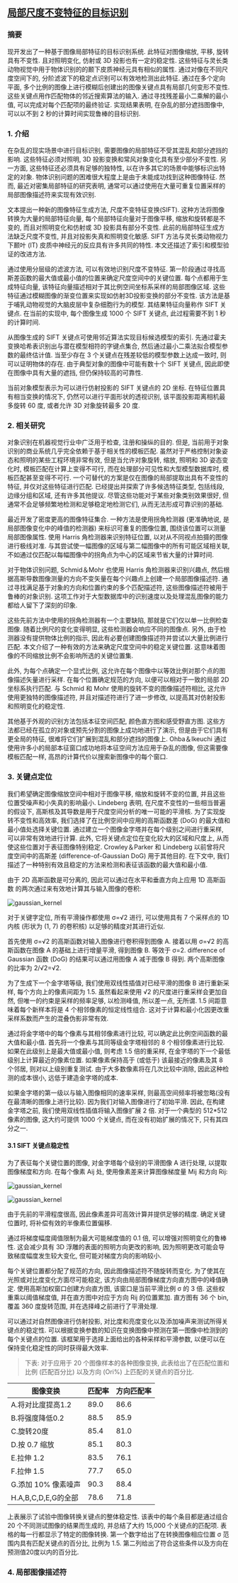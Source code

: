 ## [局部尺度不变特征的目标识别](https://www.cs.ubc.ca/~lowe/papers/iccv99.pdf)
### 摘要
现开发出了一种基于图像局部特征的目标识别系统. 此特征对图像缩放, 平移, 旋转具有不变性. 且对照明变化, 仿射或 3D 投影也有一定的稳定性. 
这些特征与灵长类动物视觉中用于物体识别的的颞下皮质神经元具有相似的属性. 通过对像在不同尺度空间下的, 分阶滤波下的稳定点识别可以有效地检测出此特征. 
通过在多个定向平面, 多个比例的图像上进行模糊后创建出的图像关键点具有局部几何变形不变性.
这些关键点用作匹配物体的邻近搜索算法的输入. 通过寻找残差最小二乘解的最小值, 可以完成对每个匹配项的最终验证. 
实现结果表明, 在杂乱的部分遮挡图像中, 可以以不到 2 秒的计算时间实现鲁棒的目标识别. 


### 1. 介绍
在杂乱的现实场景中进行目标识别, 需要图像的局部特征不受其混乱和部分遮挡的影响. 
这些特征必须对照明, 3D 投影变换和常风对象变化具有至少部分不变性. 
另一方面, 这些特征还必须具有足够的独特性, 以在许多其它的场景中能够标识出特定的对象. 
物体识别问题的困难很大程度上是由于未能成功找到这种图像特征. 
然而, 最近对密集局部特征的研究表明, 通常可以通过使用在大量可重复位置采样的局部图像描述符来实现有效识别. 

文本提出一种新的图像特征生成方法, 尺度不变特征变换(SIFT). 
这种方法将图像转换为大量的局部特征向量, 每个局部特征向量对于图像平移, 缩放和旋转都是不变的, 而且对照明变化和仿射或 3D 投影具有部分不变性. 
此前的局部特征生成方法缺乏尺度不变性, 并且对投影失真和照明变化敏感. SIFT 方法与灵长类动物视力下颞叶 (IT) 皮质中神经元的反应具有许多共同的特性. 
本文还描述了索引和模型验证的改进方法. 

通过使用分层级的滤波方法, 可以有效地识别尺度不变特征. 
第一阶段通过寻找高斯差函数的最大值或最小值的位置来确定尺度空间中的关键位置. 每个点都用于生成特征向量, 
该特征向量描述相对于其比例空间坐标系采样的局部图像区域. 这些特征通过模糊图像的渐变位置来实现如仿射3D投影变换的部分不变性. 
该方法是基于哺乳动物视觉的大脑皮层中复杂细胞行为的模型. 其结果特征向量称作 SIFT 关键点. 
在当前的实现中, 每个图像生成 1000 个 SIFT 关键点, 此过程需要不到 1 秒的计算时间. 

从图像生成的 SIFT 关键点可使用邻近算法实现目标候选模型的索引. 
先通过霍夫变换哈希表识别出与潜在模型相符的字键点集合, 然后通过最小二乘法拟合模型参数的最终估计值. 
当至少存在 3 个关键点在残差较低的模型参数上达成一致时, 则可以证明物体的存在. 
由于典型对象的图像中可能有数十个 SIFT 关键点, 因此即使在图像中具有大量的遮挡, 但仍保持较高的可靠性. 

当前对象模型表示为可以进行仿射投影的 SIFT 关键点的 2D 坐标. 
在特征位置具有相当变换的情况下, 仍然可以进行平面形状的透视识别, 该平面投影距离相机最多旋转 60 度, 或者允许 3D 对象旋转最多 20 度. 


### 2. 相关研究
对象识别在机器视觉行业中广泛用于检查, 注册和操纵的目的. 但是, 当前用于对象识别的商业系统几乎完全依赖于基于相关性的模板匹配.
虽然对于严格控制对象姿态和照明的某些工程环境非常有效, 但是当允许对象旋转, 缩放, 照明和 3D 姿态变化时, 模板匹配在计算上变得不可行, 
而在处理部分可见性和大型模型数据库时, 模板匹配甚至变得不可行. 
一个可替代的方案是仅在图像的局部提取出具有不变性的特征, 并仅对这些特征进行匹配. 
已经提出并探索了许多候选特征类型, 包括线段, 边缘分组和区域, 还有许多其他提议. 
尽管这些功能对于某些对象类别效果很好, 但通常不会足够频繁地检测和足够稳定地检测它们, 从而无法形成可靠识别的基础. 

最近开发了密度更高的图像特征集合. 
一种方法是使用拐角检测器 (更准确地说, 是局部图像变化中的峰值的检测器) 来标识可重复的图像位置, 
围绕该位置可以测量局部图像属性. 使用 Harris 角检测器来识别特征位置, 以对从不同视点拍摄的图像进行极线对准. 
与其尝试使一幅图像的区域与第二幅图像中的所有可能区域相关联, 
不如通过仅匹配以每幅图像中的拐角点为中心的区域来节省大量的计算时间. 

对于物体识别问题, Schmid＆Mohr 也使用 Harris 角检测器来识别兴趣点, 
然后根据高斯导数图像测量的方向不变矢量在每个兴趣点上创建一个局部图像描述符. 
通过寻找满足基于对象的方向和位置约束的多个匹配描述符, 
这些图像描述符被用于鲁棒的对象识别. 
这项工作对于大型数据库中的识别速度以及处理混乱图像的能力都给人留下了深刻的印象. 

这些先前方法中使用的拐角检测器有一个主要缺陷, 那就是它们仅以单一比例检查图像. 
随着比例尺的变化变得明显, 这些检测器会响应不同的图像点. 
另外, 由于检测器没有提供物体比例的指示, 
因此有必要创建图像描述符并尝试以大量比例进行匹配. 
本文介绍了一种有效的方法来确定尺度空间中的稳定关键位置. 
这意味着图像的不同缩放比例不会影响所选的关键位置集. 

此外, 为每个点确定一个显式比例, 
这允许在每个图像中以等效比例对那个点的图像描述矢量进行采样. 
在每个位置确定规范的方向, 以便可以相对于一致的局部 2D 坐标系执行匹配. 
与 Schmid 和 Mohr 使用的旋转不变的图像描述符相比, 这允许使用更独特的图像描述符, 
并且对描述符进行了进一步修改, 以提高其对仿射投影和照明变化的稳定性. 

其他基于外观的识别方法包括本征空间匹配, 颜色直方图和感受野直方图. 
这些方法都已经在孤立的对象或预先分割的图像上成功地进行了演示, 
但是由于它们具有更全局的特征, 很难将它们扩展到混乱和部分遮挡的图像上. 
Ohba＆Ikeuchi 通过使用许多小的局部本征窗口成功地将本征空间方法应用于杂乱的图像, 
但这需要像模板匹配一样, 高昂的计算代价以搜索新图像中的每个窗口. 


### 3. 关键点定位
我们希望确定图像缩放空间中相对于图像平移, 
缩放和旋转不变的位置, 并且这些位置受噪声和小失真的影响最小. 
Lindeberg 表明, 在尺度不变性的一些相当普遍的假设下, 
高斯核及其导数是用于尺度空间分析的唯一可能的平滑核. 
为了实现旋转不变性和高效率, 
我们选择了在比例空间中应用的高斯函数差 (DoG) 的最大值和最小值处选择关键位置. 
通过建立一个图像金字塔并在每个级别之间进行重采样, 可以非常有效地进行计算. 
此外, 它将关键点定位在变化较大的区域和尺度上, 从而使这些位置对于表征图像特别稳定. 
Crowley＆Parker 和 Lindeberg 以前曾将尺度空间中的高斯差 (difference-of-Gaussian DoG) 用于其他目的. 
在下文中, 我们描述了一种特别有效且稳定的方法来检测和表征该函数的最大值和最小值. 

由于 2D 高斯函数是可分离的, 因此可以通过在水平和垂直方向上应用 1D 高斯函数
的两次通过来有效地计算其与输入图像的卷积:   


![gaussian_kernel](http://chart.googleapis.com/chart?cht=tx&chl=\Large%20g(x)%20=%20\frac{1}{\sqrt{2\pi}\sigma}%20e^{-x^{2}/2\sigma^{2}})


对于关键字定位, 所有平滑操作都使用 σ=√2 进行, 
可以使用具有 7 个采样点的 1D 内核 (形状为 (1, 7) 的卷积核) 以足够的精度对其进行近似. 

首先使用 σ=√2 的高斯函数对输入图像进行卷积得到图像 A. 
接着以用 σ=√2 的高斯函数在图像 A 的基础上进行增量平滑, 得到图像 B. 等效于 σ=2. 
difference of Gaussian 函数 (DoG) 的结果可以通过用图像 A 减于图像 B 得到. 
两个高斯图像的比率为 2/√2=√2. 

为了生成下一个金字塔等级, 
我们使用双线性插值对已经平滑的图像 B 进行重新采样, 每个方向上的像素间距为 1.5. 
虽然看起来使用 √2 的尺度进行重采样会更加自然, 
但唯一的约束是采样的频率足够, 以检测峰值, 所以差一点, 无所谓. 
1.5 间距意味着每个新样本将是 4 个相邻像素的恒定线性组合. 
这对于计算和最小化因更改重采样系数而产生的混叠伪影非常有效. 

通过将金字塔中的每个像素与其相邻像素进行比较, 可以确定此比例空间函数的最大值和最小值. 
首先将一个像素与其同等级金字塔相邻的 8 个相邻像素进行比较. 
如果在此级别上是最大值或最小值, 
则考虑 1.5 倍的重采样, 在金字塔的下一个最低级别上计算最近的像素位置. 
如果像素保持高于 (或低于) 该最接近的像素及其 8 个邻居, 则对以上级别重复测试. 
由于大多数像素将在几次比较中消除, 因此这种检测的成本很小, 远低于建造金字塔的成本. 

如果金字塔的第一级以与输入图像相同的速率采样, 则最高空间频率将被忽略(没有在最清晰的图像上进行比较).
因为我们对输入图像进行了初始平滑. 因此, 在构建金字塔之前, 我们使用双线性插值将输入图像扩展 2 倍. 
对于一个典型的 512*512 像素的图像, 这大约可提供 1000 个关键点, 而在没有初始扩展的情况下, 只有其四分之一.  

#### 3.1 SIFT 关键点稳定性
为了表征每个关键位置的图像, 
对金字塔每个级别的平滑图像 A 进行处理, 以提取图像梯度和方向. 
在每个像素 Aij 处, 使用像素差来计算图像梯度量 Mij 和方向 Rij:   

![gaussian_kernel](http://chart.googleapis.com/chart?cht=tx&chl=M_{ij}%20=%20\sqrt{(A_{ij}%20-%20A_{i%2B1,%20j})^{2}%20%2B%20(A_{ij}%20-%20A_{i,j%2B1})^{2}})

![gaussian_kernel](http://chart.googleapis.com/chart?cht=tx&chl=\Large%20R_{ij}%20=%20atan2(A_{ij}%20-%20A_{i%2B1,%20j},%20A_{i,%20j%2B1}%20-%20A_{ij}))

由于先前的平滑程度很高, 因此像素差异可高效计算并提供足够的精度. 
确定关键位置时, 将补偿有效的半像素位置偏移. 

通过将梯度幅度阈值限制为最大可能梯度值的 0.1 倍, 可以增强对照明变化的鲁棒性. 
这会减少具有 3D 浮雕的表面的照明方向更改的影响, 
因为照明更改可能会导致梯度幅度发生较大变化, 但可能对梯度方向的影响较小. 

每个关键位置都分配了规范的方向, 因此图像描述符不随旋转而变化. 
为了使其在光照或对比度变化方面尽可能稳定, 
该方向由局部图像梯度方向直方图中的峰值确定. 
使用高斯加权窗口创建方向直方图, 该窗口是当前平滑比例 σ 的 3 倍. 
这些权重乘以阈值梯度值, 并在直方图中对应于方向 Rij 的位置累加. 
直方图有 36 个 bin, 覆盖 360 度旋转范围, 并在选择峰之前进行了平滑处理. 

可以通过对自然图像进行仿射投影, 对比度和亮度变化以及添加噪声来测试所得关键点的稳定性. 
可以根据变换参数的知识在变换图像中预测在第一图像中检测到的每个关键点的位置. 
该框架用于选择上面给出的各种采样和平滑参数, 以便可以在保持变化稳定性的同时获得最大效率. 

> 下表: 对于应用于 20 个图像样本的各种图像变换, 
此表给出了在匹配位置和比例 (匹配百分比) 以及方向 (Ori%) 上匹配的关键点的百分比. 

 图像变换 | 匹配率 | 方向匹配率
 -------- | ----- | ------ 
 A.将对比度提高1.2  | 89.0 | 86.6
 B.将强度降低0.2 | 88.5 | 85.9
 C.旋转20度 | 85.4 | 81.0
 D.按 0.7 缩放 | 85.1 | 80.3
 E.拉伸 1.2 | 83.5 | 76.1
 F.拉伸 1.5 | 77.7 | 65.0
 G.添加 10% 像素噪声 | 90.3 | 88.4
 H.A,B,C,D,E,G的全部 | 78.6 | 71.8

上表展示了试验中图像转换关键点的整体稳定性. 
该表中的每个条目都是通过组合 20 个不同测试图像的结果而生成的, 
并总结了大约 15,000 个关键点的匹配项. 
表格的每一行都显示了特定的图像转换. 
第一个数字给出了在转换图像相应位置 σ 范围内具有匹配关键点的百分比, 比例为 1.5. 
第二列给出了符合这些条件以及方向在预测值20度以内的百分比. 



### 4. 局部图像描述符







